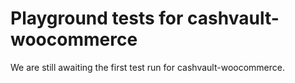# Playground tests for cashvault-woocommerce
We are still awaiting the first test run for cashvault-woocommerce.
